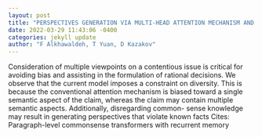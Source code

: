 ```yaml
--- 
layout: post 
title: "PERSPECTIVES GENERATION VIA MULTI-HEAD ATTENTION MECHANISM AND COMMON-SENSE KNOWLEDGE" 
date: 2022-03-29 11:43:06 -0400 
categories: jekyll update 
author: "F Alkhawaldeh, T Yuan, D Kazakov" 
--- 
```

Consideration of multiple viewpoints on a contentious issue is critical for avoiding bias and assisting in the formulation of rational decisions. We observe that the current model imposes a constraint on diversity. This is because the conventional attention mechanism is biased toward a single semantic aspect of the claim, whereas the claim may contain multiple semantic aspects. Additionally, disregarding common- sense knowledge may result in generating perspectives that violate known facts Cites: Paragraph-level commonsense transformers with recurrent memory